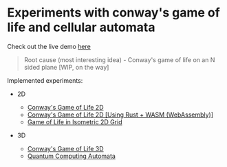 # Experiments with conway's game of life and cellular automata

Check out the live demo [here](https://priyavkaneria.github.io/experiments-with-game-of-life/)

> Root cause (most interesting idea) - Conway's game of life on an N sided plane [WIP, on the way]

Implemented experiments:

- 2D
  - [Conway's Game of Life 2D](https://priyavkaneria.github.io/experiments-with-game-of-life/conwaysgol2D)
  - [Conway's Game of Life 2D [Using Rust + WASM (WebAssembly)]](https://priyavkaneria.github.io/experiments-with-game-of-life/conwaysgol2D-wasm)
  - [Game of Life in Isometric 2D Grid](https://priyavkaneria.github.io/experiments-with-game-of-life/conwaysgol2D-wasm)

- 3D
  - [Conway's Game of Life 3D](https://priyavkaneria.github.io/experiments-with-game-of-life/conwaysgol3D)
  - [Quantum Computing Automata](https://priyavkaneria.github.io/experiments-with-game-of-life/qcautomata)
